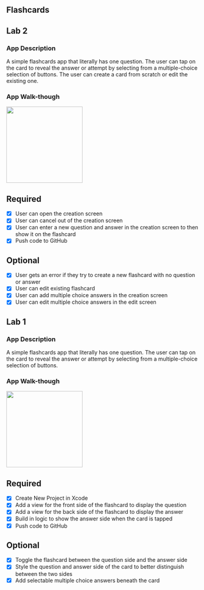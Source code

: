 ## Flashcards

## Lab 2

### App Description
A simple flashcards app that literally has one question. The user can tap on the card to reveal the answer or attempt by selecting from a multiple-choice selection of buttons. The user can create a card from scratch or edit the existing one.

### App Walk-though

<img src="https://i.imgur.com/6vm4ugP.gif" width=200><br>

## Required
- [x] User can open the creation screen
- [x] User can cancel out of the creation screen
- [x] User can enter a new question and answer in the creation screen to then show it on the flashcard
- [x] Push code to GitHub
## Optional
- [x] User gets an error if they try to create a new flashcard with no question or answer
- [x] User can edit existing flashcard
- [x] User can add multiple choice answers in the creation screen
- [x] User can edit multiple choice answers in the edit screen

## Lab 1

### App Description
A simple flashcards app that literally has one question. The user can tap on the card to reveal the answer or attempt by selecting from a multiple-choice selection of buttons.

### App Walk-though

<img src="https://i.imgur.com/LjXZRwX.gif" width=200><br>

## Required
- [x] Create New Project in Xcode
- [x] Add a view for the front side of the flashcard to display the question
- [x] Add a view for the back side of the flashcard to display the answer
- [x] Build in logic to show the answer side when the card is tapped
- [x] Push code to GitHub
## Optional
- [x] Toggle the flashcard between the question side and the answer side
- [x] Style the question and answer side of the card to better distinguish between the two sides
- [x] Add selectable multiple choice answers beneath the card
